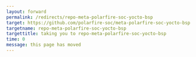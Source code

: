 ```yaml
---
layout: forward
permalink: /redirects/repo-meta-polarfire-soc-yocto-bsp
target: https://github.com/polarfire-soc/meta-polarfire-soc-yocto-bsp
targetname: repo-meta-polarfire-soc-yocto-bsp
targettitle: taking you to repo-meta-polarfire-soc-yocto-bsp
time: 0
message: this page has moved
---
```

